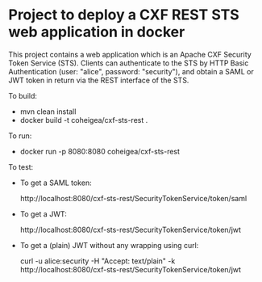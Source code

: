 # Project to deploy a CXF REST STS web application in docker

This project contains a web application which is an Apache CXF Security Token
Service (STS). Clients can authenticate to the STS by HTTP Basic
Authentication (user: "alice", password: "security"), and obtain a SAML or
JWT token in return via the REST interface of the STS.

To build:

 * mvn clean install
 * docker build -t coheigea/cxf-sts-rest .

To run:

 * docker run -p 8080:8080 coheigea/cxf-sts-rest

To test:
 * To get a SAML token: 

   http://localhost:8080/cxf-sts-rest/SecurityTokenService/token/saml 

 * To get a JWT:

   http://localhost:8080/cxf-sts-rest/SecurityTokenService/token/jwt

 * To get a (plain) JWT without any wrapping using curl:

   curl -u alice:security -H "Accept: text/plain" -k http://localhost:8080/cxf-sts-rest/SecurityTokenService/token/jwt

